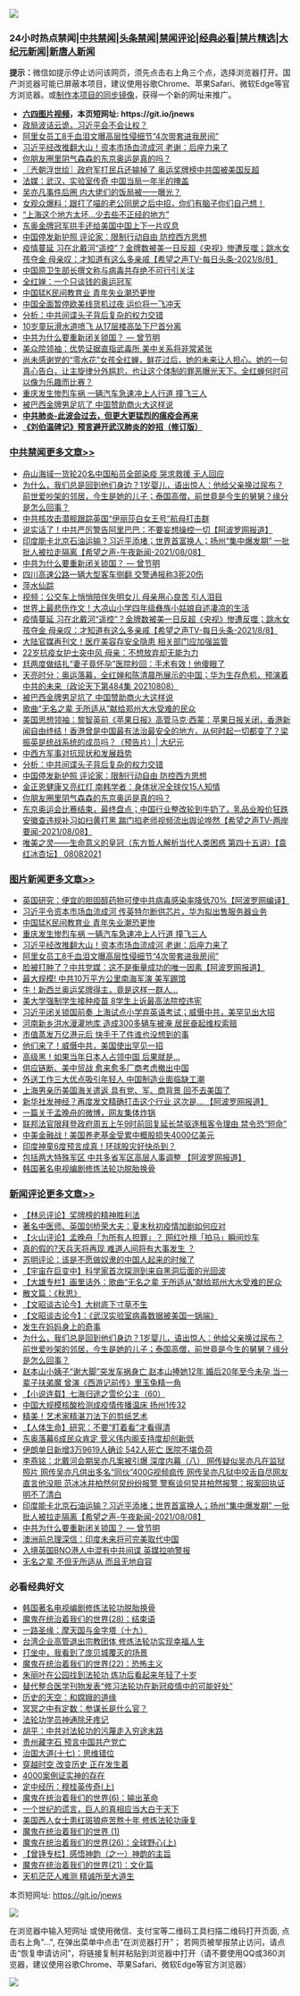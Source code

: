 ![](https://raw.githubusercontent.com/fqnews/bnews/master/64photo/fqnews-qr.jpg)

<div id="tt">
<h3>24小时热点禁闻|<a href="#%E4%B8%AD%E5%85%B1%E7%A6%81%E9%97%BB%E6%9B%B4%E5%A4%9A%E6%96%87%E7%AB%A0">中共禁闻</a>|<a href="#%E5%9B%BE%E7%89%87%E6%96%B0%E9%97%BB%E6%9B%B4%E5%A4%9A%E6%96%87%E7%AB%A0">头条禁闻</a>|<a href="#%E6%96%B0%E9%97%BB%E8%AF%84%E8%AE%BA%E6%9B%B4%E5%A4%9A%E6%96%87%E7%AB%A0">禁闻评论|<a href="#%E5%BF%85%E7%9C%8B%E7%BB%8F%E5%85%B8%E5%A5%BD%E6%96%87">经典必看|<a href="/video.md#%E7%A6%81%E7%89%87%E7%B2%BE%E9%80%89">禁片精选</a>|<a href="https://github.com/fqnews/djy/blob/master/gb/nf1351518.md#1">大纪元新闻</a>|<a href="https://github.com/fqnews/ntdtv/blob/master/gb/prog204.md#1">新唐人新闻</a></h3>
<div><b>提示：</b>微信如提示停止访问该网页，须先点击右上角三个点，选择浏览器打开。国产浏览器可能已屏蔽本项目，建议使用谷歌Chrome、苹果Safari、微软Edge等官方浏览器。或<a href="https://github.com/fqnews/bnews/blob/master/%E5%88%B6%E4%BD%9Cgit%E7%A6%81%E9%97%BB%E9%95%9C%E5%83%8F.md">制作本项目的同步镜像</a>，获得一个新的网址来推广。</div>
<ul>
<li><b><a href="http://d1.bdrive.tk/64.mp4" target="_blank">六四图片视频</a>，本页短网址: https://git.io/jnews</b></li>
<li><a href="/ssgc/20210808/1602614.md">政局波诘云诡，习近平会不会让权？</a></li>
<li><a href="/topimagenews/20210809/1602711.md">阿里女员工8千血泪文曝高层性侵细节“4次带套进我房间”</a></li>
<li><a href="/topimagenews/20210809/1602741.md">习近平经改推翻大山！资本市场血流成河 老谢：后座力来了</a></li>
<li><a href="/comments/20210808/1602684.md">你朋友圈里阴气森森的东京奥运是真的吗？</a></li>
<li><a href="/ssgc/20210809/1602760.md">〖兲朝浮世绘〗政府军打民兵还输掉了 奥运奖牌榜中共国被美国反超</a></li>
<li><a href="/headline/20210809/1602740.md">法媒：武汉，实验室传奇 中国当局一年半的掩盖</a></li>
<li><a href="/yule/20210809/1602836.md">吴亦凡事件后圈 内大佬们的饭局被一一曝光？</a></li>
<li><a href="/bannedvideo/20210809/1602774.md">女观众爆料：跟打了喵的老公同房之后中招，你们有脑子你们自己想！</a></li>
<li><a href="/cnnews/20210809/1602927.md">“上海这个地方太坏...少去些不正经的地方”</a></li>
<li><a href="/baitai/20210808/1602668.md">东奥金牌冠军拱手还给美国中国上下一片叹息</a></li>
<li><a href="/cbnews/20210809/1602717.md">中国停发新护照 评论家：限制行动自由 防控西方思想</a></li>
<li><a href="/comments/20210809/1602928.md">疫情蔓延 习在北戴河“遥控”？金牌数被美一日反超《央视》惨遭反噬；跳水女孩夺金 母亲叹：才知道有这么多亲戚【希望之声TV-每日头条-2021/8/8】</a></li>
<li><a href="/headline/20210809/1602817.md">中国原卫生部长撰文称与病毒共存绝不可行引关注</a></li>
<li><a href="/comments/20210809/1602831.md">全红婵：一个只谈钱的奥运冠军</a></li>
<li><a href="/topimagenews/20210809/1602818.md">中国猛K民间教育业 青年失业潮恐更惨</a></li>
<li><a href="/finance/20210809/1602723.md">中国全面暂停欧美线货机过夜 运价将一飞冲天</a></li>
<li><a href="/cbnews/20210809/1602728.md">分析：中共间谍头子背后复杂的权力交错</a></li>
<li><a href="/lifebaike/20210809/1602768.md">10岁童玩滑水道喷飞 从17层楼高坠下尸首分离</a></li>
<li><a href="/comments/20210809/1603023.md">中共为什么要重新闭关锁国？ — 曾节明</a></li>
<li><a href="/comments/20210809/1602765.md">美众院领袖：优势证据直指武毒所 美中关系将非常紧张</a></li>
<li><a href="/bannedvideo/20210809/1602940.md">尚未感谢党的“零水花”女孩全红蝉，鲜花过后，她的未来让人担心。她的一句真心告白，让主旋律分外尴尬，也让这个体制的罪恶曝光天下。全红蝉何时可以像为乐趣而比赛？</a></li>
<li><a href="/topimagenews/20210809/1602751.md">重庆发生惨烈车祸 一辆汽车急速冲上人行道 撞飞三人</a></li>
<li><a href="/cbnews/20210809/1602844.md">被巴西金牌男足坑了 中国赞助商火大这样说</a></li>
<li><b><a href="/comments/20200211/1275071.md" target="_blank">中共肺炎-此波会过去，但更大更猛烈的瘟疫会再来</a></b></li>
<li><b><a href="/comments/20200207/1272816.md" target="_blank">《刘伯温碑记》预言避开武汉肺炎的妙招（修订版）</a></b></li>
</ul>
</div>

<div class="catlist">
<h3><a href="/cbnews/" target="_blank">中共禁闻</a><span><a href="/cbnews/" target="_blank" rel="nofollow">更多文章>></a></span></h3>
<ul>
<li><a href="/cbnews/20210809/1603151.md" target="_blank">舟山海域一货轮20名中国船员全部染疫 哭求救援 无人回应</a></li>
<li><a href="/comments/20210809/1603121.md" target="_blank">为什么，我们总是回到他们身边？1岁婴儿，语出惊人：他给父亲换过尿布？前世爱吵架的邻居，今生是她的儿子；泰国高僧，前世竟是今生的舅舅？缘分是怎么回事？</a></li>
<li><a href="/cbnews/20210809/1603104.md" target="_blank">中共核攻击潜舰跟踪英国“伊丽莎白女王号”航母打击群</a></li>
<li><a href="/cbnews/20210809/1603103.md" target="_blank">说实话了！中共严厉警告阿里巴巴：不要妄想操控一切【阿波罗网报道】</a></li>
<li><a href="/comments/20210809/1603035.md" target="_blank">印度能卡北京石油运输？习近平添堵；世界首富换人；扬州“集中爆发期” 一批批人被拉走隔离【希望之声-午夜新闻-2021/08/08】</a></li>
<li><a href="/comments/20210809/1603023.md" target="_blank">中共为什么要重新闭关锁国？ — 曾节明</a></li>
<li><a href="/cbnews/20210809/1603034.md" target="_blank">四川高速公路一辆大型客车侧翻 交警通报称3死20伤</a></li>
<li><a href="/cbnews/20210809/1603030.md" target="_blank">萍水仙踪</a></li>
<li><a href="/cbnews/20210809/1602988.md" target="_blank">视频：公交车上悄悄陪伴失明女儿 母亲用心良苦 引人泪目</a></li>
<li><a href="/cbnews/20210809/1602970.md" target="_blank">世界上最悲伤作文！大凉山小学四年级彝族小姑娘自述凄凉的生活</a></li>
<li><a href="/comments/20210809/1602928.md" target="_blank">疫情蔓延 习在北戴河“遥控”？金牌数被美一日反超《央视》惨遭反噬；跳水女孩夺金 母亲叹：才知道有这么多亲戚【希望之声TV-每日头条-2021/8/8】</a></li>
<li><a href="/cbnews/20210809/1602908.md" target="_blank">大陆官媒再刊文！医疗美容存安全隐患 相关部门应加强监管</a></li>
<li><a href="/cbnews/20210809/1602872.md" target="_blank">22岁抗疫女护士突中风 母亲：不想放弃却无能为力</a></li>
<li><a href="/cbnews/20210809/1602871.md" target="_blank">尪两度做结扎“妻子竟怀孕”医院秒回：手术有效！他傻眼了</a></li>
<li><a href="/cbnews/20210809/1602869.md" target="_blank">天亮时分：奥运落幕，全红婵和陈清晨所展示的中国；华为生存危机，预演着中共的未来（政论天下第484集 20210808）</a></li>
<li><a href="/cbnews/20210809/1602844.md" target="_blank">被巴西金牌男足坑了 中国赞助商火大这样说</a></li>
<li><a href="/comments/20210809/1602826.md" target="_blank">歌曲“无名之辈 无所适从”献给郑州大水受难的民众</a></li>
<li><a href="/cbnews/20210809/1602825.md" target="_blank">美国思想领袖：黎智英前《苹果日报》高管马克·西蒙：苹果日报关闭，香港新闻自由终结！香港曾是中国最有法治最安全的地方，从何时起一切都变了？梁振英是统战系统的成员吗？（预告片）| 大纪元</a></li>
<li><a href="/comments/20210809/1602819.md" target="_blank">中西方军事对抗现状和发展趋势</a></li>
<li><a href="/cbnews/20210809/1602728.md" target="_blank">分析：中共间谍头子背后复杂的权力交错</a></li>
<li><a href="/cbnews/20210809/1602717.md" target="_blank">中国停发新护照 评论家：限制行动自由 防控西方思想</a></li>
<li><a href="/cbnews/20210808/1602706.md" target="_blank">金正恩健康又亮红灯 南韩学者：身体状况全球仅15人知情</a></li>
<li><a href="/comments/20210808/1602684.md" target="_blank">你朋友圈里阴气森森的东京奥运是真的吗？</a></li>
<li><a href="/comments/20210808/1602677.md" target="_blank">东京奥运会比赛结束，最终盘点；中国行业整改轮到牛奶了，乳品业股价狂跌安徽查违规补习如扫黄打黑 踹门掐老师视频流出舆论哗然【希望之声TV-两岸要闻-2021/08/08】</a></li>
<li><a href="/comments/20210808/1602587.md" target="_blank">唯美之灵——生命意义的皇冠（东方哲人解析当代人类困惑  第四十五讲）【袁红冰杏坛】 08082021</a></li>

</ul>
</div>
<div class="catlist">
<h3><a href="/topimagenews/" target="_blank">图片新闻</a><span><a href="/topimagenews/" target="_blank" rel="nofollow">更多文章>></a></span></h3>
<ul>
<li><a href="/topimagenews/20210809/1603160.md" target="_blank">英国研究：便宜的胆固醇药物可使中共病毒感染率降低70%【阿波罗网编译】</a></li>
<li><a href="/topimagenews/20210809/1603159.md" target="_blank">习近平令资本市场血流成河 传英特尔断供芯片，华为拟出售服务器业务</a></li>
<li><a href="/topimagenews/20210809/1602818.md" target="_blank">中国猛K民间教育业 青年失业潮恐更惨</a></li>
<li><a href="/topimagenews/20210809/1602751.md" target="_blank">重庆发生惨烈车祸 一辆汽车急速冲上人行道 撞飞三人</a></li>
<li><a href="/topimagenews/20210809/1602741.md" target="_blank">习近平经改推翻大山！资本市场血流成河 老谢：后座力来了</a></li>
<li><a href="/topimagenews/20210809/1602711.md" target="_blank">阿里女员工8千血泪文曝高层性侵细节“4次带套进我房间”</a></li>
<li><a href="/topimagenews/20210808/1602555.md" target="_blank">脸被打肿了？中共党媒：这不是衡量成功的唯一因素【阿波罗网报道】</a></li>
<li><a href="/topimagenews/20210808/1602348.md" target="_blank">最大规模! 中共10万平方公里南海军演 美军踢馆</a></li>
<li><a href="/topimagenews/20210808/1602336.md" target="_blank">牛！新西兰奥运奖牌得主，竟是这样一群人…</a></li>
<li><a href="/topimagenews/20210808/1602263.md" target="_blank">美大学强制学生接种疫苗 8学生上诉最高法院控违宪</a></li>
<li><a href="/topimagenews/20210807/1602111.md" target="_blank">习近平闭关锁国前奏 上海试点小学弃英语考试；威慑中共，美罕见出大招</a></li>
<li><a href="/topimagenews/20210807/1601991.md" target="_blank">河南新乡洪水漫灌地库 造成300多辆车被淹 居民奋起维权索赔</a></li>
<li><a href="/topimagenews/20210807/1601959.md" target="_blank">市值蒸发万亿港元后 快手干了件谁也没想到的事</a></li>
<li><a href="/topimagenews/20210807/1601785.md" target="_blank">他们来了！威慑中共，美国使出罕见一招</a></li>
<li><a href="/topimagenews/20210807/1601784.md" target="_blank">高级黑！如果当年日本人占领中国 后果就是…</a></li>
<li><a href="/topimagenews/20210807/1601706.md" target="_blank">供应链断、美中贸战 愈来愈多厂商考虑撤出中国</a></li>
<li><a href="/topimagenews/20210807/1601696.md" target="_blank">外送工作三大优点吸引年轻人 中国制造业面临缺工潮</a></li>
<li><a href="/topimagenews/20210806/1601588.md" target="_blank">上海男亲历美国海关遣返 具有党、军、商背景 回不去美国了</a></li>
<li><a href="/topimagenews/20210806/1601268.md" target="_blank">新华社发神经？再度发文精确打击这个行业 这次是&#8230; 【阿波罗网报道】</a></li>
<li><a href="/topimagenews/20210806/1601156.md" target="_blank">一篇关于孟晚舟的微博，网友集体炸锅</a></li>
<li><a href="/topimagenews/20210806/1601061.md" target="_blank">联邦法官限拜登政府周五上午9时前回复延长禁驱逐租客令理由 禁令恐“短命”</a></li>
<li><a href="/topimagenews/20210806/1601012.md" target="_blank">中美金融战！美国养老基金受累中概股损失4000亿美元</a></li>
<li><a href="/topimagenews/20210805/1600923.md" target="_blank">印度神童6度预言成真！环球股灾好快杀到？</a></li>
<li><a href="/topimagenews/20210805/1600661.md" target="_blank">包括两大特殊军区 中共多省军区高层人事调整 【阿波罗网报道】</a></li>
<li><a href="/comments/20210805/1600200.md" target="_blank">韩国著名电视编剧修炼法轮功脱胎换骨</a></li>

</ul>
</div>
<div class="catlist">
<h3><a href="/comments/" target="_blank">新闻评论</a><span><a href="/comments/" target="_blank" rel="nofollow">更多文章>></a></span></h3>
<ul>
<li><a href="/comments/20210809/1603162.md" target="_blank">【林忌评论】奖牌榜的精神胜利法</a></li>
<li><a href="/comments/20210809/1603158.md" target="_blank">著名中医师、英国剑桥荣大夫：夏末秋初疫情加剧如何应对</a></li>
<li><a href="/comments/20210809/1603153.md" target="_blank">【火山评论】孟晚舟「为所有人担罪」？ 网红叶檀「拍马」瞬间炒车</a></li>
<li><a href="/comments/20210809/1603146.md" target="_blank">真的假的?天兵天将再现 难道人间将有大事发生 ？</a></li>
<li><a href="/comments/20210809/1603145.md" target="_blank">苏明评论：该是不愿做奴隶的中国人起来的时候了</a></li>
<li><a href="/comments/20210809/1603138.md" target="_blank">【宇宙在巨变中】科学家首次探测到来自黑洞后面的光回波</a></li>
<li><a href="/comments/20210809/1603137.md" target="_blank">【大雄专栏】画里话外：歌曲“无名之辈 无所适从”献给郑州大水受难的民众</a></li>
<li><a href="/comments/20210809/1603136.md" target="_blank">散文篇：《秋思》</a></li>
<li><a href="/comments/20210809/1603135.md" target="_blank">【文昭谈古论今】大树底下寸草不生</a></li>
<li><a href="/comments/20210809/1603134.md" target="_blank">【文昭谈古论今】：《武汉实验室病毒数据被美国一锅端》</a></li>
<li><a href="/comments/20210809/1603114.md" target="_blank">发生在妈妈身上的奇事</a></li>
<li><a href="/comments/20210809/1603121.md" target="_blank">为什么，我们总是回到他们身边？1岁婴儿，语出惊人：他给父亲换过尿布？前世爱吵架的邻居，今生是她的儿子；泰国高僧，前世竟是今生的舅舅？缘分是怎么回事？</a></li>
<li><a href="/comments/20210809/1603117.md" target="_blank">赵本山小姨子“谢大脚”突发车祸身亡 赵本山捧她12年 婚后20年至今未孕 当一辈子扶弟魔 曾演《西游记前传》里玉兔精一角</a></li>
<li><a href="/comments/20210809/1603113.md" target="_blank">【小说连载】七海归途之雪伦公主（60）</a></li>
<li><a href="/comments/20210809/1603112.md" target="_blank">中国大规模核酸检测成疫情传播温床 扬州1传32</a></li>
<li><a href="/comments/20210809/1603111.md" target="_blank">精美！艺术家精湛刀法下的剪纸艺术</a></li>
<li><a href="/comments/20210809/1603110.md" target="_blank">【人体生命】研究：不要“盯着看”才看得清</a></li>
<li><a href="/comments/20210809/1603109.md" target="_blank">东奥落幕6成民众肯定 菅义伟内阁支持度却创新低</a></li>
<li><a href="/comments/20210809/1603108.md" target="_blank">伊朗单日新增3万9619人确诊 542人死亡 医院不堪负荷</a></li>
<li><a href="/comments/20210809/1603090.md" target="_blank">李燕铭：北戴河会期吴亦凡案被引爆 深度内幕（八） 网传疑似吴亦凡在监狱照片 网传吴亦凡供出多名“同伙”400G视频疯传 网传吴亦凡狱中咬舌自尽网友直言他没胆 范冰冰井柏然何炅纷纷报警 警察谈何炅井柏然报警：报案回执证明不了清白</a></li>
<li><a href="/comments/20210809/1603035.md" target="_blank">印度能卡北京石油运输？习近平添堵；世界首富换人；扬州“集中爆发期” 一批批人被拉走隔离【希望之声-午夜新闻-2021/08/08】</a></li>
<li><a href="/comments/20210809/1603023.md" target="_blank">中共为什么要重新闭关锁国？ — 曾节明</a></li>
<li><a href="/comments/20210809/1603027.md" target="_blank">澳洲前总理深信：印度未来将可完美取代中国</a></li>
<li><a href="/comments/20210809/1603026.md" target="_blank">入境英国BNO港人中混有中共间谍 英媒拉响警报</a></li>
<li><a href="/comments/20210809/1603025.md" target="_blank">无名之辈 不但无所适从 而且无地自容</a></li>

</ul>
</div>

<div class="catlist">
<h3>必看经典好文</h3>
<ul>
<li><a href="/comments/20210805/1600200.md" target="_blank">韩国著名电视编剧修炼法轮功脱胎换骨</a></li>
<li><a href="/comments/20181228/1054609.md" target="_blank">魔鬼在统治着我们的世界(28)：结束语</a></li>
<li><a href="/topimagenews/20180327/919935.md" target="_blank">一路圣缘：摩天国与金字塔（十九）</a></li>
<li><a href="/comments/20200528/1335859.md" target="_blank">台湾企业高管退出宗教团体 修炼法轮功实现幸福人生</a></li>
<li><a href="/comments/20201015/1414242.md" target="_blank">打坐中，我看到了庞贝城覆灭的场景</a></li>
<li><a href="/comments/20180804/981524.md" target="_blank">魔鬼在统治着我们的世界(22)：恐怖主义</a></li>
<li><a href="/comments/20210216/1488271.md" target="_blank">朱丽叶在公园找到法轮功 炼功后看起来年轻了十岁</a></li>
<li><a href="/comments/20210403/1518906.md" target="_blank">替代整合医学刊物发表“修习法轮功在新冠疫情中的可能好处”</a></li>
<li><a href="/cbnews/20190219/1083302.md" target="_blank">历史的天空：和嫦娥的道缘</a></li>
<li><a href="/tculture/20200812/1378929.md" target="_blank">冥冥之中有定数：参谋长是什么官？</a></li>
<li><a href="/health/20170626/780263.md" target="_blank">法轮功学员神通除牙疼记</a></li>
<li><a href="/cbnews/20200720/1363328.md" target="_blank">胡平：中共对法轮功的污蔑走入穷途末路</a></li>
<li><a href="/comments/20210226/1494382.md" target="_blank">贵州藏字石 预言中国共产党亡</a></li>
<li><a href="/comments/20201110/1428674.md" target="_blank">治国大道(十七)：思维错位</a></li>
<li><a href="/comments/20200626/1259925.md" target="_blank">穿越时空 改变历史 正在发生着</a></li>
<li><a href="/lifebaike/20201113/1430218.md" target="_blank">4000案例证实神的存在</a></li>
<li><a href="/tculture/xiulian/20151104/467495.md" target="_blank">定中经历：穆桂英传奇(上)</a></li>
<li><a href="/topimagenews/20180524/947358.md" target="_blank">魔鬼在统治着我们的世界(6)：输出革命</a></li>
<li><a href="/comments/20200621/1348067.md" target="_blank">一个世纪的谎言，巨人的真相应当大白于天下</a></li>
<li><a href="/comments/20190126/1070164.md" target="_blank">美国西人女士患红斑狼疮苦熬十年 修炼法轮功康复</a></li>
<li><a href="/topimagenews/20180519/944624.md" target="_blank">魔鬼在统治着我们的世界 (1)</a></li>
<li><a href="/comments/20181210/1044798.md" target="_blank">魔鬼在统治着我们的世界(26)：全球野心(上)</a></li>
<li><a href="/comments/20210611/1564824.md" target="_blank">【曾铮专栏】感悟神韵（之一）神韵的主旨</a></li>
<li><a href="/comments/20180802/980476.md" target="_blank">魔鬼在统治着我们的世界(21)：文化篇</a></li>
<li><a href="/comments/20210302/1496716.md" target="_blank">天机茫茫人难测 精诚所至大道生</a></li>

</ul>
</div>

本页短网址: https://git.io/jnews

![](https://raw.githubusercontent.com/fqnews/bnews/master/64photo/fqnews-qr.jpg)

在浏览器中输入短网址 或使用微信、支付宝等二维码工具扫描二维码打开页面, 点击右上角"...", 在弹出菜单中点击“在浏览器打开”； 若网页被举报禁止访问，请点击“恢复申请访问”，将链接复制并粘贴到浏览器中打开（请不要使用QQ或360浏览器，建议使用谷歌Chrome、苹果Safari、微软Edge等官方浏览器）

![](https://raw.githubusercontent.com/fqnews/bnews/master/64photo/wx.jpg)